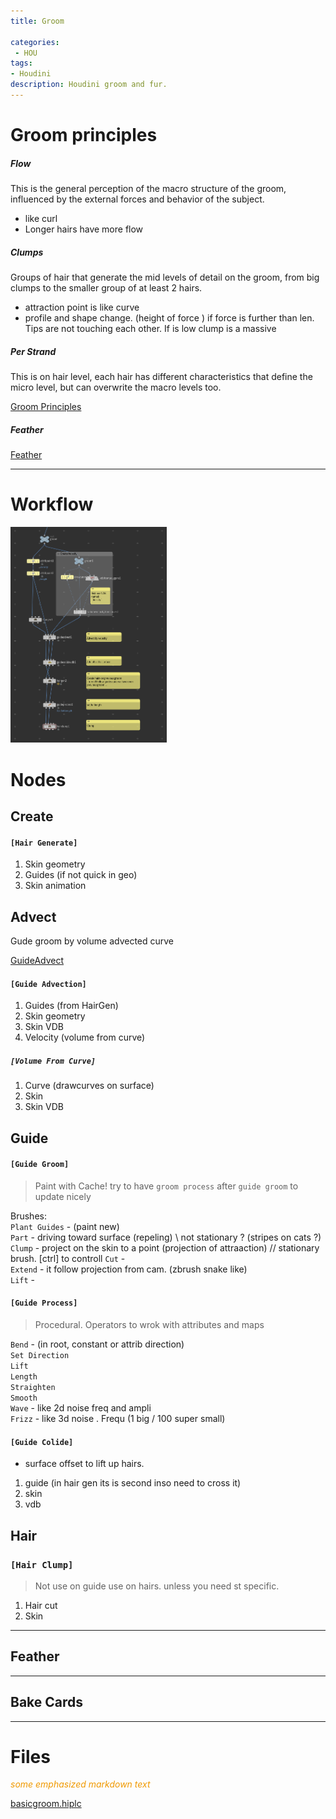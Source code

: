 ```yaml
---
title: Groom

categories:
 - HOU
tags:
- Houdini
description: Houdini groom and fur.
---
```


# Groom principles



##### Flow
This is the general perception of the macro structure of the groom, influenced by the external forces and behavior of the subject.
- like curl  
- Longer hairs have more flow  

##### Clumps
Groups of hair that generate the mid levels of detail on the groom, from big clumps to the smaller group of at least 2 hairs.
- attraction point is like curve
- profile and shape change. (height of force ) if force is further than len. Tips are not touching each other. If is low clump is a massive

##### Per Strand
This is on hair level, each hair has different characteristics that define the micro level, but can overwrite the macro levels too.


[Groom Principles](https://jesusfc.net/groom-fundamental-series/?fbclid=IwAR0SlAZuRfudmuNCwqZDwSmuaVOlrZsUul6YqdMOLvmDtjk2b_5c0lvdRyc)

##### Feather

[Feather](https://ceyhankapusuz.com/feather/)



---



# Workflow



<img src="/src/groom/basicgroom.png" width="250">  

# Nodes

## Create
#### `[Hair Generate]`  
1) Skin geometry  
2) Guides (if not quick in geo)    
3) Skin animation

## Advect
Gude groom by volume advected curve

[GuideAdvect](https://youtu.be/wgX9HH4S_xs)

#### `[Guide Advection]`   
1. Guides (from HairGen)    
2. Skin geometry     
3. Skin VDB     
4. Velocity  (volume from curve)  

##### `[Volume From Curve]`
1. Curve (drawcurves on surface)  
2. Skin    
3. Skin VDB   


## Guide

#### `[Guide Groom]`
> Paint with Cache! try to have `groom process` after `guide groom` to update nicely

Brushes:  
`Plant Guides` - (paint new)   
`Part` - driving toward surface (repeling) \\ not stationary ? (stripes on cats ?)   
`Clump` - project on the skin to a point (projection of attraaction) // stationary brush. [ctrl] to controll
`Cut` -  
`Extend` - it follow projection from cam. (zbrush snake like)  
`Lift` -

#### `[Guide Process]`   
> Procedural. Operators to wrok with attributes and maps

`Bend` - (in root, constant  or attrib direction)    
`Set Direction`     
`Lift`     
`Length`    
`Straighten`    
`Smooth`    
`Wave` - like 2d noise freq and ampli     
`Frizz` - like 3d noise . Frequ (1 big / 100 super small)    

#### `[Guide Colide]`
  - surface offset to lift up hairs.
1. guide  (in hair gen its is  second inso need to cross it)
2. skin  
3. vdb

## Hair  

### `[Hair Clump]`
> Not use on guide use on hairs.  unless you need st specific.

1. Hair cut  
2. Skin  

---

## Feather

---

## Bake Cards

---
# Files
<span style="color: #F09900"> *some emphasized markdown text*

[basicgroom.hiplc](/srs/hip/SOP_Groom.hiplc)
</span>
